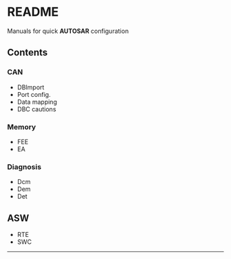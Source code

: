 # README

Manuals for quick **AUTOSAR** configuration

## Contents
### CAN
- DBImport
- Port config.
- Data mapping
- DBC cautions

### Memory
- FEE
- EA

### Diagnosis
- Dcm
- Dem
- Det

## ASW
- RTE
- SWC
***
